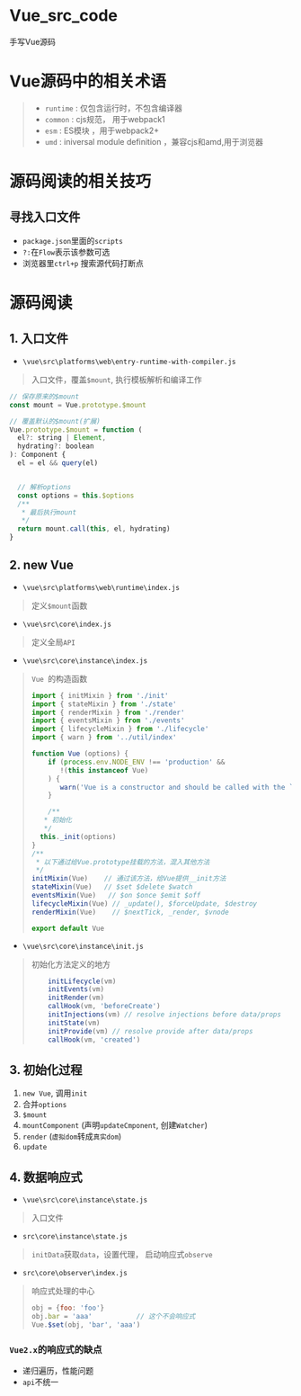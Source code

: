 # Vue_src_code
手写Vue源码





# Vue源码中的相关术语

> * `runtime`   : 仅包含运行时，不包含编译器
> * `common` : cjs规范， 用于webpack1
> * `esm` :  ES模块 ，用于webpack2+
> * `umd` : iniversal module definition ，兼容cjs和amd,用于浏览器

# 源码阅读的相关技巧

## 寻找入口文件

* `package.json`里面的`scripts`
* `?:`在`Flow`表示该参数可选
* 浏览器里`ctrl+p` 搜索源代码打断点











# 源码阅读

## 1. 入口文件

* `\vue\src\platforms\web\entry-runtime-with-compiler.js`

> 入口文件，覆盖`$mount`, 执行模板解析和编译工作

```js
// 保存原来的$mount
const mount = Vue.prototype.$mount

// 覆盖默认的$mount(扩展)
Vue.prototype.$mount = function (
  el?: string | Element,
  hydrating?: boolean
): Component {
  el = el && query(el)


  // 解析options
  const options = this.$options
  /**
   * 最后执行mount
   */
  return mount.call(this, el, hydrating)
}

```



## 2. new Vue 

* `\vue\src\platforms\web\runtime\index.js`	

> 定义`$mount`函数

* `\vue\src\core\index.js`

> 定义全局`API`

* `\vue\src\core\instance\index.js`

> `Vue `的构造函数
>
> ```js
> import { initMixin } from './init'
> import { stateMixin } from './state'
> import { renderMixin } from './render'
> import { eventsMixin } from './events'
> import { lifecycleMixin } from './lifecycle'
> import { warn } from '../util/index'
> 
> function Vue (options) {
>     if (process.env.NODE_ENV !== 'production' &&
>        !(this instanceof Vue)
>     ) {
>        warn('Vue is a constructor and should be called with the `new` keyword')
>     }
> 
>     /**
>    * 初始化
>    */
>   this._init(options)
> }
> /**
>  * 以下通过给Vue.prototype挂载的方法，混入其他方法
>  */
> initMixin(Vue)    // 通过该方法，给Vue提供__init方法
> stateMixin(Vue)   // $set $delete $watch
> eventsMixin(Vue)   // $on $once $emit $off
> lifecycleMixin(Vue) // _update(), $forceUpdate, $destroy 
> renderMixin(Vue)    // $nextTick, _render, $vnode
> 
> export default Vue
> 
> ```
>
> 

* `\vue\src\core\instance\init.js`

> 初始化方法定义的地方
>
> ```js
>     initLifecycle(vm)
>     initEvents(vm)
>     initRender(vm)
>     callHook(vm, 'beforeCreate')
>     initInjections(vm) // resolve injections before data/props
>     initState(vm)
>     initProvide(vm) // resolve provide after data/props
>     callHook(vm, 'created')
> ```
>
> 

## 3. 初始化过程

1. `new Vue`, 调用`init`
2. 合并`options`
3. `$mount`
4. `mountComponent` (声明`updateCmponent`, 创建`Watcher`)
5. `render` (`虚拟dom`转成`真实dom`)
6. `update`



## 4. 数据响应式

* `\vue\src\core\instance\state.js`

> 入口文件

* `src\core\instance\state.js`

> `initData`获取`data`，设置代理， 启动响应式`observe`

* `src\core\observer\index.js`

> 响应式处理的中心
>
> ```js
> obj = {foo: 'foo'}
> obj.bar = 'aaa'			// 这个不会响应式
> Vue.$set(obj, 'bar', 'aaa')
> 
> ```
>
> 



### `Vue2.x`的响应式的缺点

* 递归遍历，性能问题
* `api`不统一







